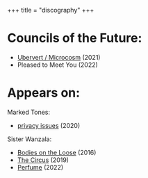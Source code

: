 +++
title = "discography"
+++

# Councils of the Future:

* [Ubervert / Microcosm](https://councilsofthefuture.bandcamp.com/releases) (2021)
* Pleased to Meet You (2022)

# Appears on: 

Marked Tones:

* [privacy issues](https://markedtones.bandcamp.com/track/privacy-issues) (2020)

Sister Wanzala:

* [Bodies on the Loose](https://sisterwanzala.bandcamp.com/album/bodies-on-the-loose-ep) (2016)
* [The Circus](https://sisterwanzala.bandcamp.com/album/the-circus-ep) (2019)
* [Perfume](https://sisterwanzala.bandcamp.com/track/perfume) (2022)